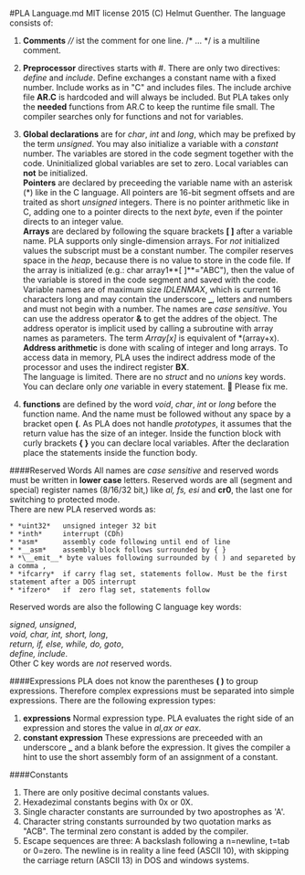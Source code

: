 #PLA Language.md
MIT license 2015 (C) Helmut Guenther.
The language consists of:

1. **Comments** *//* ist the comment for one line. /* ... */ is a multiline comment.
2. **Preprocessor** directives starts with #. There are only two directives:  *define* and *include*. Define exchanges a constant name with a fixed number. Include works as in "C" and includes files. The include archive file **AR.C** is hardcoded and will always be included. But PLA takes only the **needed** functions from AR.C to keep the runtime file small. The compiler searches only for functions and not for variables.      
3. **Global declarations** are for *char*, *int* and *long*, which may be prefixed by the term *unsigned*. You may also initialize a variable with a *constant* number. The variables are stored in the code segment together with the code. Uninitialized global variables are set to zero. Local variables can **not** be initialized.  
**Pointers** are declared by preceeding the variable name with an asterisk (\*) like in the C language. All pointers are 16-bit segment offsets and are traited as short *unsigned* integers. There is no pointer arithmetic like in C, adding one to a pointer directs to the next *byte*, even if the pointer directs to an integer value.        
**Arrays** are declared by following the square brackets **[ ]** after a variable name. PLA supports only single-dimension arrays. For *not* initialized values the subscript must be a constant number. The compiler reserves space in the *heap*, because there is no value to store in the code file. If the array is initialized (e.g.: char array1**[ ]**="ABC"), then the value of the variable is stored in the code segment and saved with the code. Variable names are of maximum size *IDLENMAX*, which is current 16 characters long and may contain the underscore **\_**, letters and numbers and must not begin with a number. The names are *case sensitive*. You can use the address operator **&** to get the addres of the object. The address operator is implicit used by calling a subroutine with array names as parameters. The term *Array[x]* is equivalent of \*(array+x). **Address arithmetic** is done with scaling of integer and long arrays. To access data in memory, PLA uses the indirect address mode of the processor and uses the indirect register **BX**.    
The language is limited. There are no *struct* and no *unions* key words. You can declare only *one* variable in every statement. :round_pushpin: Please fix me.

4. **functions** are defined by the word *void*, *char*, *int* or *long* before the function name. And the name must be followed without any space by a bracket open **(**. As PLA does not handle *prototypes*, it assumes that the return value has the size of an integer. Inside the function block with curly brackets **{ }** you can declare local variables. After the declaration place the statements inside the function body.

####Reserved Words
All names are *case sensitive* and reserved words must be written in **lower case** letters. Reserved words are all (segment and special) register names (8/16/32 bit,) like *al, fs, esi* and **cr0**, the last one for switching to protected mode.    
There are new PLA reserved words as:
```
* *uint32*   unsigned integer 32 bit
* *inth*     interrupt (CDh)
* *asm*      assembly code following until end of line
* *__asm*    assembly block follows surrounded by { }
* *\__emit__* byte values following surrounded by ( ) and separeted by a comma ,
* *ifcarry*  if carry flag set, statements follow. Must be the first statement after a DOS interrupt
* *ifzero*   if  zero flag set, statements follow
```
Reserved words are also the following C language key words:

*signed, unsigned*,      
*void, char, int, short, long*,     
*return, if, else, while, do, goto*,     
*define, include*.      
Other C key words are *not* reserved words.

####Expressions
PLA does not know the parentheses **( )** to group expressions. Therefore complex expressions must be separated into simple expressions. There are the following expression types:

1. **expressions** Normal expression type. PLA evaluates the right side of an expression and stores the value in *al,ax or eax*.
2. **constant expression** These expressions are preceeded with an underscore **_** and a blank before the expression. It gives the compiler a hint to use the short assembly form of an assignment of a constant.

####Constants
1. There are only positive decimal constants values. 
2. Hexadezimal constants begins with 0x or 0X. 
3. Single character constants are surrounded by two apostrophes as 'A'. 
4. Character string constants surrounded by two quotation marks as "ACB". The terminal zero constant is added by the compiler.
5. Escape sequences are three: A backslash following a n=newline, t=tab or 0=zero. The newline is in reality a line feed (ASCII 10), with skipping the carriage return (ASCII 13) in DOS and windows systems.  

